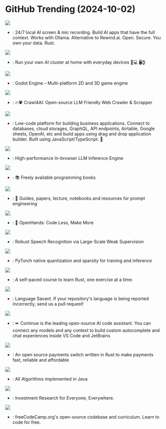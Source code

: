 # GitHub Trending (2024-10-02)

![](https://img.shields.io/badge/Rust-New%201-green?style=flat-square&logo=appveyor)
- [](https://github.comundefined): 24/7 local AI screen & mic recording. Build AI apps that have the full context. Works with Ollama. Alternative to Rewind.ai. Open. Secure. You own your data. Rust.

![](https://img.shields.io/badge/Python-New%20226-green?style=flat-square&logo=appveyor)
- [](https://github.comundefined): Run your own AI cluster at home with everyday devices 📱💻 🖥️⌚

![](https://img.shields.io/badge/C%2B%2B-New%20150-green?style=flat-square&logo=appveyor)
- [](https://github.comundefined): Godot Engine – Multi-platform 2D and 3D game engine

![](https://img.shields.io/badge/Python-New%201-green?style=flat-square&logo=appveyor)
- [](https://github.comundefined): 🔥🕷️ Crawl4AI: Open-source LLM Friendly Web Crawler & Scrapper

![](https://img.shields.io/badge/JavaScript-New%2025-green?style=flat-square&logo=appveyor)
- [](https://github.comundefined): Low-code platform for building business applications. Connect to databases, cloud storages, GraphQL, API endpoints, Airtable, Google sheets, OpenAI, etc and build apps using drag and drop application builder. Built using JavaScript/TypeScript. 🚀

![](https://img.shields.io/badge/TypeScript-New%20198-green?style=flat-square&logo=appveyor)
- [](https://github.comundefined): High-performance In-browser LLM Inference Engine

![](https://img.shields.io/badge/none-New%20189-green?style=flat-square&logo=appveyor)
- [](https://github.comundefined): 📚 Freely available programming books

![](https://img.shields.io/badge/MDX-New%20145-green?style=flat-square&logo=appveyor)
- [](https://github.comundefined): 🐙 Guides, papers, lecture, notebooks and resources for prompt engineering

![](https://img.shields.io/badge/Python-New%20228-green?style=flat-square&logo=appveyor)
- [](https://github.comundefined): 🙌 OpenHands: Code Less, Make More

![](https://img.shields.io/badge/Python-New%20121-green?style=flat-square&logo=appveyor)
- [](https://github.comundefined): Robust Speech Recognition via Large-Scale Weak Supervision

![](https://img.shields.io/badge/Python-New%2053-green?style=flat-square&logo=appveyor)
- [](https://github.comundefined): PyTorch native quantization and sparsity for training and inference

![](https://img.shields.io/badge/Rust-New%20322-green?style=flat-square&logo=appveyor)
- [](https://github.comundefined): A self-paced course to learn Rust, one exercise at a time.

![](https://img.shields.io/badge/Ruby-New%203-green?style=flat-square&logo=appveyor)
- [](https://github.comundefined): Language Savant. If your repository's language is being reported incorrectly, send us a pull request!

![](https://img.shields.io/badge/TypeScript-New%20292-green?style=flat-square&logo=appveyor)
- [](https://github.comundefined): ⏩ Continue is the leading open-source AI code assistant. You can connect any models and any context to build custom autocomplete and chat experiences inside VS Code and JetBrains

![](https://img.shields.io/badge/Rust-New%2022-green?style=flat-square&logo=appveyor)
- [](https://github.comundefined): An open source payments switch written in Rust to make payments fast, reliable and affordable

![](https://img.shields.io/badge/Java-New%2018-green?style=flat-square&logo=appveyor)
- [](https://github.comundefined): All Algorithms implemented in Java

![](https://img.shields.io/badge/Python-New%20298-green?style=flat-square&logo=appveyor)
- [](https://github.comundefined): Investment Research for Everyone, Everywhere.

![](https://img.shields.io/badge/TypeScript-New%20138-green?style=flat-square&logo=appveyor)
- [](https://github.comundefined): freeCodeCamp.org's open-source codebase and curriculum. Learn to code for free.


